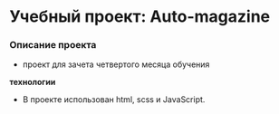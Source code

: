 # Учебный проект: Auto-magazine

### Описание проекта
* проект для зачета четвертого месяца обучения

**технологии**
* В проекте использован html, scss и JavaScript.
